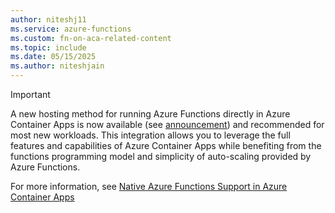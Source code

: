 ```yaml
---
author: niteshj11
ms.service: azure-functions
ms.custom: fn-on-aca-related-content
ms.topic: include
ms.date: 05/15/2025	
ms.author: niteshjain
---
```

> [!IMPORTANT]
> A new hosting method for running Azure Functions directly in Azure Container Apps is now available (see [announcement](https://techcommunity.microsoft.com/blog/appsonazureblog/announcing-native-azure-functions-support-in-azure-container-apps/4414039)) and recommended for most new workloads. This integration allows you to leverage the full features and capabilities of Azure Container Apps while benefiting from the functions programming model and simplicity of auto-scaling provided by Azure Functions. 
>
> For more information, see [Native Azure Functions Support in Azure Container Apps](../articles/container-apps/functions-overview.md)
